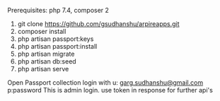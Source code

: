 Prerequisites: php 7.4, composer 2

1. git clone https://github.com/gsudhanshu/arpireapps.git
2. composer install
3. php artisan passport:keys
4. php artisan passport:install
5. php artisan migrate
6. php artisan db:seed
7. php artisan serve

Open Passport collection
login with u: garg.sudhanshu@gmail.com p:password
This is admin login. use token in response for further api's
